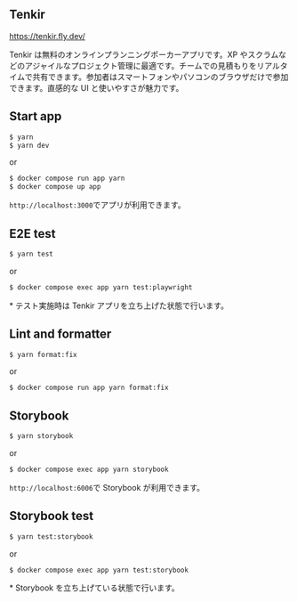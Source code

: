 ## Tenkir

https://tenkir.fly.dev/

Tenkir は無料のオンラインプランニングポーカーアプリです。XP やスクラムなどのアジャイルなプロジェクト管理に最適です。チームでの見積もりをリアルタイムで共有できます。参加者はスマートフォンやパソコンのブラウザだけで参加できます。直感的な UI と使いやすさが魅力です。

## Start app

```bash
$ yarn
$ yarn dev
```

or

```bash
$ docker compose run app yarn
$ docker compose up app
```

`http://localhost:3000`でアプリが利用できます。

## E2E test

```bash
$ yarn test
```

or

```bash
$ docker compose exec app yarn test:playwright
```

\* テスト実施時は Tenkir アプリを立ち上げた状態で行います。

## Lint and formatter

```bash
$ yarn format:fix
```

or

```bash
$ docker compose run app yarn format:fix
```

## Storybook

```bash
$ yarn storybook
```

or

```bash
$ docker compose exec app yarn storybook
```

`http://localhost:6006`で Storybook が利用できます。

## Storybook test

```bash
$ yarn test:storybook
```

or

```bash
$ docker compose exec app yarn test:storybook
```

\* Storybook を立ち上げている状態で行います。
